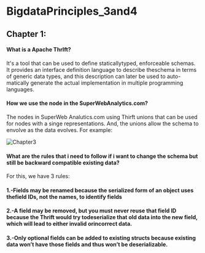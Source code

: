 # BigdataPrinciples_3and4

## Chapter 1:
#### What is a Apache Thrlft?

It's a tool that can be used to define staticallytyped, enforceable schemas. It provides an interface definition language to describe theschema in terms of generic data types, and this description can later be used to auto-matically generate the actual implementation in multiple programming languages.


#### How we use the node in the SuperWebAnalytics.com?

The nodes in SuperWeb Analutics.com using Thirft unions  that can be used for nodes with a singe representations. And, the unions allow the schema to envolve as the data evolves. For example:

![Chapter3](https://user-images.githubusercontent.com/48557621/83958229-1955ae00-a835-11ea-9b7b-245521b5723d.PNG)


 #### What are the rules that i need to follow if i want to change the schema but still be backward compatible existing data?
 For this, we have 3 rules:
 #### 1.-Fields  may  be  renamed  because  the  serialized  form  of  an  object  uses  thefield IDs, not the names, to identify fields
 #### 2.-A  field  may  be  removed,  but  you  must  never  reuse  that  field  ID because the Thrift would try todeserialize that old data into the new field, which will lead to either invalid orincorrect data.
 #### 3.-Only  optional  fields  can  be  added  to  existing  structs because existing data won’t have those fields and thus won’t be deserializable.
